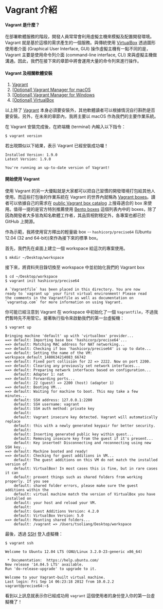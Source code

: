 # Vagrant 介紹

#### Vagrant 是什麼？

在部署軟體服務的階段，開發人員常常會利用虛擬主機來模擬及配置開發環境。Vagrant 就是基於這樣的需求產生的一個服務。與傳統使用 [VirtualBox](https://www.virtualbox.org/) 透過圖形使用者介面 (Graphical User Interface, GUI) 操作虛擬主機有一點不同的是，Vagrant 主要是使用命令列介面 (command-line interface, CLI) 來與虛擬主機做溝通。因此，我們在接下來的章節中將會運用大量的命令列來進行操作。

#### Vagrant 及相關軟體安裝

1. [Vagrant](https://www.vagrantup.com/downloads.html)
2. [[Optional] Vagrant Manager for macOS](https://github.com/lanayotech/vagrant-manager/releases)
3. [[Optional] Vagrant Manager for Windows](https://github.com/lanayotech/vagrant-manager-windows/releases)
4. [[Optional] VirtualBox](https://www.virtualbox.org/wiki/Downloads)

以上除了 [Vagrant](https://www.vagrantup.com/downloads.html) 本身必須要安裝外，其他軟體讀者可以根據情況自行斟酌是否要安裝。另外，在未來的章節內，我將主要以 macOS 作為我們的主要作業系統。

在 Vagrant 安裝完成後，在終端機 (terminal) 內輸入以下指令：

```shell
$ vagrant version
```

若出現類似以下結果，表示 Vagrant 已經安裝成功囉！

```shell
Installed Version: 1.9.0
Latest Version: 1.9.0

You're running an up-to-date version of Vagrant!
```

#### 開始使用 Vagrant

使用 Vagrant 的另一大優點就是大家都可以把自己習慣的開發環境打包給其他人使用。而這些打包後的作業系統在 Vagrant 的世界內就稱為 [Vagrant boxes](https://www.vagrantup.com/docs/boxes.html)。讀者可以依據自己的需求在 [public Vagrant box catalog](https://atlas.hashicorp.com/boxes/search) 上搜尋適合的 box 來使用。值得一提的是官方特別推薦使用 [Bento boxes](https://atlas.hashicorp.com/bento) 這個列表內中的 boxes，除了因為開發者大多皆為知名軟體工作者，其品質相對穩定外，各專案也都已於 GitHub 上開源。

作為示範，我將使用官方釋出的輕量級 box -- `hashicorp/precise64` (Ubuntu 12.04 (32 and 64-bit))來作為接下來的標準 box。

首先，我們先在桌面上建立一個 workspace 給這次的專案使用。

```shell
$ mkdir ~/Desktop/workspace
```

接下來，將資料夾目錄切換至 workspace 中並初始化我們的 Vagrant box

```shell
$ cd ~/Desktop/workspace
$ vagrant init hashicorp/precise64

A `Vagrantfile` has been placed in this directory. You are now
ready to `vagrant up` your first virtual environment! Please read
the comments in the Vagrantfile as well as documentation on
`vagrantup.com` for more information on using Vagrant.
```

你可能已經注意到 Vagrant 在 workspace 中初始化了一個 `Vagrantfile`，不過我們暫時先不用管它。接著執行指令來啟動我們的第一台虛擬機：

```shell
$ vagrant up

Bringing machine 'default' up with 'virtualbox' provider...
==> default: Importing base box 'hashicorp/precise64'...
==> default: Matching MAC address for NAT networking...
==> default: Checking if box 'hashicorp/precise64' is up to date...
==> default: Setting the name of the VM: workspace_default_1480634214083_66742
==> default: Fixed port collision for 22 => 2222. Now on port 2200.
==> default: Clearing any previously set network interfaces...
==> default: Preparing network interfaces based on configuration...
    default: Adapter 1: nat
==> default: Forwarding ports...
    default: 22 (guest) => 2200 (host) (adapter 1)
==> default: Booting VM...
==> default: Waiting for machine to boot. This may take a few minutes...
    default: SSH address: 127.0.0.1:2200
    default: SSH username: vagrant
    default: SSH auth method: private key
    default:
    default: Vagrant insecure key detected. Vagrant will automatically replace
    default: this with a newly generated keypair for better security.
    default:
    default: Inserting generated public key within guest...
    default: Removing insecure key from the guest if it's present...
    default: Key inserted! Disconnecting and reconnecting using new SSH key...
==> default: Machine booted and ready!
==> default: Checking for guest additions in VM...
    default: The guest additions on this VM do not match the installed version of
    default: VirtualBox! In most cases this is fine, but in rare cases it can
    default: prevent things such as shared folders from working properly. If you see
    default: shared folder errors, please make sure the guest additions within the
    default: virtual machine match the version of VirtualBox you have installed on
    default: your host and reload your VM.
    default:
    default: Guest Additions Version: 4.2.0
    default: VirtualBox Version: 5.0
==> default: Mounting shared folders...
    default: /vagrant => /Users/tsoliang/Desktop/workspace
```

最後，透過 [SSH](https://zh.wikipedia.org/wiki/Secure_Shell) 登入虛擬機：

```shell
$ vagrant ssh

Welcome to Ubuntu 12.04 LTS (GNU/Linux 3.2.0-23-generic x86_64)

 * Documentation:  https://help.ubuntu.com/
New release '14.04.5 LTS' available.
Run 'do-release-upgrade' to upgrade to it.

Welcome to your Vagrant-built virtual machine.
Last login: Fri Sep 14 06:23:18 2012 from 10.0.2.2
vagrant@precise64:~$
```

看到以上訊息就表示你已經成功用 `vagrant` 這個使用者的身份登入你的第一台虛擬機了！